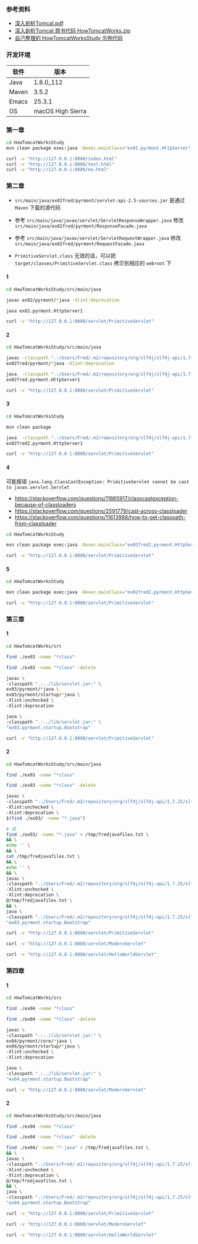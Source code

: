
### 参考资料

* [深入剖析Tomcat.pdf](https://pan.baidu.com/s/1H4sxYglrgyMsuiCcRJqk7g)
* [深入剖析Tomcat 原书代码 HowTomcatWorks.zip](https://pan.baidu.com/s/1aUa74QpAQfkGh-Rv73CWYA)
* [自己整理的 HowTomcatWorksStudy 示例代码](https://github.com/FredJiang/HowTomcatWorksStudy)

### 开发环境

|  软件 |        版本       |
|-------|-------------------|
| Java  | 1.8.0_112         |
| Maven | 3.5.2             |
| Emacs | 25.3.1            |
| OS    | macOS High Sierra |

<!--more-->

### 第一章


```bash
cd HowTomcatWorksStudy
mvn clean package exec:java -Dexec.mainClass="ex01.pyrmont.HttpServer"

curl -v "http://127.0.0.1:8080/index.html"
curl -v "http://127.0.0.1:8080/test.html"
curl -v "http://127.0.0.1:8080/no.html"
```


### 第二章

* `src/main/java/ex02fred/pyrmont/servlet-api-2.5-sources.jar` 是通过 `Maven` 下载的源代码
* 参考 `src/main/java/javax/servlet/ServletResponseWrapper.java` 修改 `src/main/java/ex02fred/pyrmont/ResponseFacade.java` 
* 参考 `src/main/java/javax/servlet/ServletRequestWrapper.java` 修改 `src/main/java/ex02fred/pyrmont/RequestFacade.java`


* `PrimitiveServlet.class` 无效的话，可以把 `target/classes/PrimitiveServlet.class` 拷贝到相应的 `webroot` 下

#### 1

```bash
cd HowTomcatWorksStudy/src/main/java

javac ex02/pyrmont/*java -Xlint:deprecation

java ex02.pyrmont.HttpServer1

curl -v "http://127.0.0.1:8080/servlet/PrimitiveServlet"
```


#### 2

```bash
cd HowTomcatWorksStudy/src/main/java

javac -classpath ".:/Users/Fred/.m2/repository/org/slf4j/slf4j-api/1.7.25/slf4j-api-1.7.25.jar:/Users/Fred/.m2/repository/ch/qos/logback/logback-core/1.2.3/logback-core-1.2.3.jar:/Users/Fred/.m2/repository/ch/qos/logback/logback-classic/1.2.3/logback-classic-1.2.3.jar:" \
ex02fred/pyrmont/*java -Xlint:deprecation

java  -classpath ".:/Users/Fred/.m2/repository/org/slf4j/slf4j-api/1.7.25/slf4j-api-1.7.25.jar:/Users/Fred/.m2/repository/ch/qos/logback/logback-core/1.2.3/logback-core-1.2.3.jar:/Users/Fred/.m2/repository/ch/qos/logback/logback-classic/1.2.3/logback-classic-1.2.3.jar:" \
ex02fred.pyrmont.HttpServer1

curl -v "http://127.0.0.1:8080/servlet/PrimitiveServlet"
```


#### 3

```bash
cd HowTomcatWorksStudy

mvn clean package

java  -classpath ".:/Users/Fred/.m2/repository/org/slf4j/slf4j-api/1.7.25/slf4j-api-1.7.25.jar:/Users/Fred/.m2/repository/ch/qos/logback/logback-core/1.2.3/logback-core-1.2.3.jar:/Users/Fred/.m2/repository/ch/qos/logback/logback-classic/1.2.3/logback-classic-1.2.3.jar:target/HowTomcatWorksStudy.jar:" \
ex02fred2.pyrmont.HttpServer1

curl -v "http://127.0.0.1:8080/servlet/PrimitiveServlet"
```


#### 4

可能报错 `java.lang.ClassCastException: PrimitiveServlet cannot be cast to javax.servlet.Servlet`

* <https://stackoverflow.com/questions/11865917/classcastexception-because-of-classloaders>
* <https://stackoverflow.com/questions/2591779/cast-across-classloader>
* <https://stackoverflow.com/questions/11613988/how-to-get-classpath-from-classloader>

```bash
cd HowTomcatWorksStudy

mvn clean package exec:java -Dexec.mainClass="ex02fred2.pyrmont.HttpServer1"

curl -v "http://127.0.0.1:8080/servlet/PrimitiveServlet"
```

#### 5

```bash
cd HowTomcatWorksStudy

mvn clean package exec:java -Dexec.mainClass="ex02fred2.pyrmont.HttpServer2"

curl -v "http://127.0.0.1:8080/servlet/PrimitiveServlet"
```


### 第三章

#### 1

```bash
cd HowTomcatWorks/src

find ./ex03 -name "*class"

find ./ex03 -name "*class" -delete

javac \
-classpath ".:../lib/servlet.jar:" \
ex03/pyrmont/*java \
ex03/pyrmont/startup/*java \
-Xlint:unchecked \
-Xlint:deprecation

java \
-classpath ".:../lib/servlet.jar:" \
"ex03.pyrmont.startup.Bootstrap"

curl -v "http://127.0.0.1:8080/servlet/PrimitiveServlet"
```

#### 2

```bash
cd HowTomcatWorksStudy/src/main/java

find ./ex03 -name "*class"

find ./ex03 -name "*class" -delete

javac \
-classpath ".:/Users/Fred/.m2/repository/org/slf4j/slf4j-api/1.7.25/slf4j-api-1.7.25.jar:/Users/Fred/.m2/repository/ch/qos/logback/logback-core/1.2.3/logback-core-1.2.3.jar:/Users/Fred/.m2/repository/ch/qos/logback/logback-classic/1.2.3/logback-classic-1.2.3.jar:../lib/servlet.jar:" \
-Xlint:unchecked \
-Xlint:deprecation \
$(find ./ex03/ -name "*.java")

# 或
find ./ex03/ -name "*.java" > /tmp/fredjavafiles.txt \
&& \
echo '' \
&& \
cat /tmp/fredjavafiles.txt \
&& \
echo '' \
&& \
javac \
-classpath ".:/Users/Fred/.m2/repository/org/slf4j/slf4j-api/1.7.25/slf4j-api-1.7.25.jar:/Users/Fred/.m2/repository/ch/qos/logback/logback-core/1.2.3/logback-core-1.2.3.jar:/Users/Fred/.m2/repository/ch/qos/logback/logback-classic/1.2.3/logback-classic-1.2.3.jar:../lib/servlet.jar:" \
-Xlint:unchecked \
-Xlint:deprecation \
@/tmp/fredjavafiles.txt \
&& \
java \
-classpath ".:/Users/Fred/.m2/repository/org/slf4j/slf4j-api/1.7.25/slf4j-api-1.7.25.jar:/Users/Fred/.m2/repository/ch/qos/logback/logback-core/1.2.3/logback-core-1.2.3.jar:/Users/Fred/.m2/repository/ch/qos/logback/logback-classic/1.2.3/logback-classic-1.2.3.jar:../lib/servlet.jar:" \
"ex03.pyrmont.startup.Bootstrap"

curl -v "http://127.0.0.1:8080/servlet/PrimitiveServlet"

curl -v "http://127.0.0.1:8080/servlet/ModernServlet"

curl -v "http://127.0.0.1:8080/servlet/HelloWorldServlet"
```


### 第四章

#### 1

```bash
cd HowTomcatWorks/src

find ./ex04 -name "*class"

find ./ex04 -name "*class" -delete

javac \
-classpath ".:../lib/servlet.jar:" \
ex04/pyrmont/core/*java \
ex04/pyrmont/startup/*java \
-Xlint:unchecked \
-Xlint:deprecation

java \
-classpath ".:../lib/servlet.jar:" \
"ex04.pyrmont.startup.Bootstrap"

curl -v "http://127.0.0.1:8080/servlet/ModernServlet"
```

#### 2

```bash
cd HowTomcatWorksStudy/src/main/java

find ./ex04 -name "*class"

find ./ex04 -name "*class" -delete

find ./ex04/ -name "*.java" > /tmp/fredjavafiles.txt \
&& \
javac \
-classpath ".:/Users/Fred/.m2/repository/org/slf4j/slf4j-api/1.7.25/slf4j-api-1.7.25.jar:/Users/Fred/.m2/repository/ch/qos/logback/logback-core/1.2.3/logback-core-1.2.3.jar:/Users/Fred/.m2/repository/ch/qos/logback/logback-classic/1.2.3/logback-classic-1.2.3.jar:../lib/servlet.jar:" \
-Xlint:unchecked \
-Xlint:deprecation \
@/tmp/fredjavafiles.txt \
&& \
java \
-classpath ".:/Users/Fred/.m2/repository/org/slf4j/slf4j-api/1.7.25/slf4j-api-1.7.25.jar:/Users/Fred/.m2/repository/ch/qos/logback/logback-core/1.2.3/logback-core-1.2.3.jar:/Users/Fred/.m2/repository/ch/qos/logback/logback-classic/1.2.3/logback-classic-1.2.3.jar:../lib/servlet.jar:" \
"ex04.pyrmont.startup.Bootstrap"

curl -v "http://127.0.0.1:8080/servlet/PrimitiveServlet"

curl -v "http://127.0.0.1:8080/servlet/ModernServlet"

curl -v "http://127.0.0.1:8080/servlet/HelloWorldServlet"
```